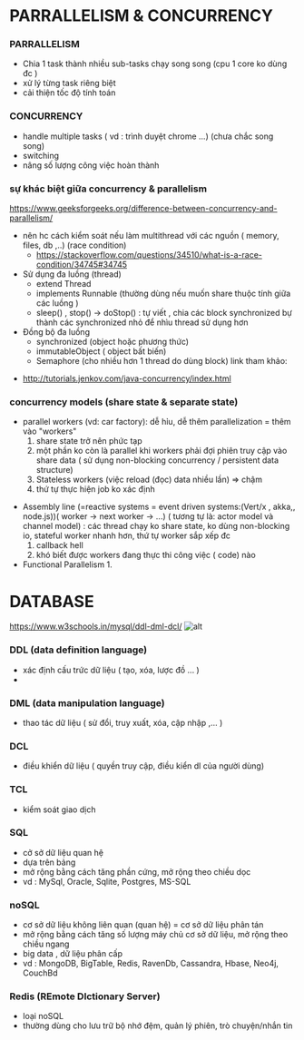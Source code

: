 # PARRALLELISM & CONCURRENCY
### PARRALLELISM
- Chia 1 task thành nhiều sub-tasks chạy song song (cpu 1 core ko dùng đc )
- xử lý từng task riêng biệt
- cải thiện tốc độ tính toán

### CONCURRENCY
- handle multiple tasks  ( vd : trình duyệt chrome ...) (chưa chắc song song)
- switching
- nâng số lượng công việc hoàn thành 

### sự khác biệt giữa concurrency & parallelism 
https://www.geeksforgeeks.org/difference-between-concurrency-and-parallelism/
- nên hc cách kiểm soát nếu làm multithread với các nguồn ( memory, files, db ,..) (race condition)
    + https://stackoverflow.com/questions/34510/what-is-a-race-condition/34745#34745 
- Sử dụng đa luồng  (thread)
    + extend Thread
    + implements Runnable (thường dùng nếu muốn share thuộc tính giữa các luồng )
	+ sleep() , stop() -> doStop() : tự viết , chia các block synchronized bự thành các synchronized nhỏ để nhìu thread sử dụng hơn
- Đồng bộ đa luồng
    + synchronized (object hoặc phương thức) 
	+ immutableObject ( object bất biến)
	+ Semaphore (cho nhiều hơn 1 thread do dùng block)
link tham khảo: 
 + http://tutorials.jenkov.com/java-concurrency/index.html

### concurrency models (share state & separate state)
- parallel workers (vd: car factory): dễ hỉu, dễ thêm parallelization = thêm vào "workers"
    1. share state trở nên phức tạp
	2. một phần ko còn là parallel khi workers phải đợi phiên truy cập vào share data ( sử dụng non-blocking concurrency / persistent data structure)
	3. Stateless workers (việc reload (đọc) data nhiều lần) => chậm
	4. thứ tự thực hiện job ko xác định
+ Assembly line (=reactive systems = event driven systems:(Vert/x , akka,, node.js))( worker -> next worker -> ...) ( tương tự là: actor model và channel model) : các thread chạy ko share state, ko dùng non-blocking io, stateful worker nhanh hơn, thứ tự worker sắp xếp đc
    1. callback hell
	2. khó biết được workers đang  thực thi công việc ( code) nào
+ Functional Parallelism
	1. 
	
# DATABASE
https://www.w3schools.in/mysql/ddl-dml-dcl/
![alt](https://github.com/Sammatha99/01SystemThinking/issues/2#issue-680724907)
### DDL (data  definition language)
- xác định cấu trức dữ liệu ( tạo, xóa, lược đồ  ... )
- 
### DML (data manipulation language)
- thao tác dữ liệu ( sử đổi, truy xuất, xóa, cập nhập ,... )

### DCL 
- điều khiển dữ liệu ( quyền truy cập, điều kiển dl của người dùng)

### TCL
- kiểm soát giao dịch

### SQL 
- cở sở dữ liệu quan hệ 
- dựa trên bảng
- mở rộng bằng cách tăng phần cứng, mở rộng theo chiều dọc
- vd : MySql, Oracle, Sqlite, Postgres, MS-SQL

### noSQL 
- cơ sở dữ liệu không liên quan (quan hệ) = cơ sở dữ liệu phân tán
- mở rộng bằng cách tăng số lượng máy chủ cơ sở dữ liệu, mở rộng theo chiều ngang
- big data , dữ liệu phân cấp 
- vd : MongoDB, BigTable, Redis, RavenDb, Cassandra, Hbase, Neo4j, CouchBd

### Redis (REmote DIctionary Server)
- loại noSQL 
- thường dùng cho lưu trữ bộ nhớ đệm, quản lý phiên, trò chuyện/nhắn tin








